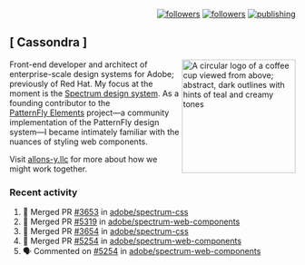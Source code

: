 <p align="right"><a rel="me" href="https://front-end.social/@castastrophe">
    <img alt="followers" title="Follow me on Mastodon" src="https://img.shields.io/mastodon/follow/109297102751309835?domain=https%3A%2F%2Ffront-end.social&label=Follow&logo=mastodon&logoColor=white&style=for-the-badge&labelColor=008080&color=006969"/></a>
  <a href="https://codepen.io/castastrophe/">
    <img alt="followers" title="Follow me on CodePen" src="https://img.shields.io/badge/23-1?color=640464&labelColor=7c007c&style=for-the-badge&logo=codepen&label=Follow"/></a>
<a href="https://castastrophe.medium.com/">
    <img alt="publishing" title="View articles on Medium" src="https://img.shields.io/badge/107-1?color=666&labelColor=444&label=subscribe&logo=medium&logoColor=white&style=for-the-badge"/></a>
</p>

## [&nbsp;Cassondra&nbsp;]

<img align="right" src="https://github-production-user-asset-6210df.s3.amazonaws.com/1840295/253016758-ba468774-1cd3-42c2-8f43-947b5eeb5edf.png" height="200" alt="A circular logo of a coffee cup viewed from above; abstract, dark outlines with hints of teal and creamy tones">

Front-end developer and architect of enterprise-scale design systems for Adobe; previously of Red Hat. My focus at the moment is the [Spectrum design system](https://github.com/adobe/spectrum-css). As a founding contributor to the [PatternFly&nbsp;Elements](https://github.com/patternfly/patternfly-elements) project&mdash;a community implementation of the PatternFly design system&mdash;I became intimately familiar with the nuances of styling web components.

Visit [allons-y.llc](http://allons-y.llc/) for more about how we might work together.

### Recent activity

<!--START_SECTION:activity-->
1. 🎉 Merged PR [#3653](https://github.com/adobe/spectrum-css/pull/3653) in [adobe/spectrum-css](https://github.com/adobe/spectrum-css)
2. 🎉 Merged PR [#5319](https://github.com/adobe/spectrum-web-components/pull/5319) in [adobe/spectrum-web-components](https://github.com/adobe/spectrum-web-components)
3. 🎉 Merged PR [#3654](https://github.com/adobe/spectrum-css/pull/3654) in [adobe/spectrum-css](https://github.com/adobe/spectrum-css)
4. 🎉 Merged PR [#5254](https://github.com/adobe/spectrum-web-components/pull/5254) in [adobe/spectrum-web-components](https://github.com/adobe/spectrum-web-components)
5. 🗣 Commented on [#5254](https://github.com/adobe/spectrum-web-components/pull/5254#issuecomment-2773807807) in [adobe/spectrum-web-components](https://github.com/adobe/spectrum-web-components)
<!--END_SECTION:activity-->
